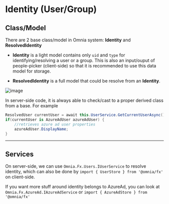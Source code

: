 # Identity (User/Group)

## Class/Model
There are 2 base class/model in Omnia system: **Identity** and **ResolvedIdentity**

- **Identity** is a light model contains only `uid` and `type` for identifying/resolving a user or a group. This is also an input/ouput of people-picker (client-side) so that it is recommended to use this data model for storage.
   
- **ResolvedIdentity** is a full model that could be resolve from an **Identity**.
 

![image](https://user-images.githubusercontent.com/17378364/112297433-7a694800-8cc8-11eb-947f-74555c8a7ba2.png)


In server-side code, it is always able to check/cast to a proper derived class from a base. For example

```cs
ResolvedUser currentUser = await this.UserService.GetCurrentUserAsync();
if(currentUser is AzureAdUser azureAdUser) {
    //retrieves azure ad user properties
    azureAdUser.DisplayName;
}
```



--- 
## Services


On server-side, we can use `Omnia.Fx.Users.IUserService` to resolve identity, which can also be done by `import { UserStore } from '@omnia/fx'` on client-side.

If you want more stuff around identity belongs to AzureAd, you can look at `Omnia.Fx.AzureAd.IAzureAdService` or `import { AzureAdStore } from '@omnia/fx'`